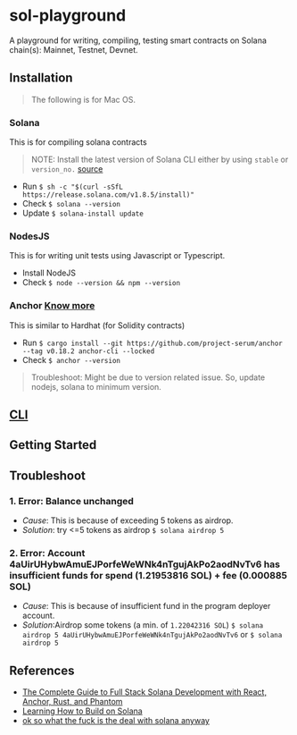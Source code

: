 # sol-playground
A playground for writing, compiling, testing smart contracts on Solana chain(s): Mainnet, Testnet, Devnet.

## Installation
> The following is for Mac OS.

### Solana
This is for compiling solana contracts

> NOTE: Install the latest version of Solana CLI either by using `stable` or `version_no.` [source](https://docs.solana.com/cli/install-solana-cli-tools)

* Run `$ sh -c "$(curl -sSfL https://release.solana.com/v1.8.5/install)"`
* Check `$ solana --version`
* Update `$ solana-install update`

### NodesJS
This is for writing unit tests using Javascript or Typescript.

* Install NodeJS
* Check `$ node --version && npm --version`

### Anchor [Know more](./anchor)
This is similar to Hardhat (for Solidity contracts)

* Run `$ cargo install --git https://github.com/project-serum/anchor --tag v0.18.2 anchor-cli --locked`
* Check `$ anchor --version`

> Troubleshoot: Might be due to version related issue. So, update nodejs, solana to minimum version.

## [CLI](./cli)

## Getting Started

## Troubleshoot
### 1. Error: Balance unchanged
* _Cause_: This is because of exceeding 5 tokens as airdrop.
* _Solution_: try <=5 tokens as airdrop `$ solana airdrop 5`

### 2. Error: Account 4aUirUHybwAmuEJPorfeWeWNk4nTgujAkPo2aodNvTv6 has insufficient funds for spend (1.21953816 SOL) + fee (0.000885 SOL)
* _Cause_: This is because of insufficient fund in the program deployer account.
* _Solution_:Airdrop some tokens (a min. of `1.22042316 SOL`) `$ solana airdrop 5 4aUirUHybwAmuEJPorfeWeWNk4nTgujAkPo2aodNvTv6` or `$ solana airdrop 5`

## References
* [The Complete Guide to Full Stack Solana Development with React, Anchor, Rust, and Phantom](https://dev.to/dabit3/the-complete-guide-to-full-stack-solana-development-with-react-anchor-rust-and-phantom-3291)
* [Learning How to Build on Solana](https://www.brianfriel.xyz/learning-how-to-build-on-solana/)
* [ok so what the fuck is the deal with solana anyway](https://2501babe.github.io/posts/solana101.html)